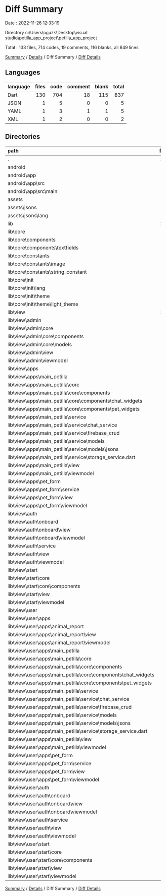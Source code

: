 # Diff Summary

Date : 2022-11-26 12:33:19

Directory c:\\Users\\oguzk\\Desktop\\visual studio\\petilla_app_project\\petilla_app_project

Total : 133 files,  714 codes, 19 comments, 116 blanks, all 849 lines

[Summary](results.md) / [Details](details.md) / Diff Summary / [Diff Details](diff-details.md)

## Languages
| language | files | code | comment | blank | total |
| :--- | ---: | ---: | ---: | ---: | ---: |
| Dart | 130 | 704 | 18 | 115 | 837 |
| JSON | 1 | 5 | 0 | 0 | 5 |
| YAML | 1 | 3 | 1 | 1 | 5 |
| XML | 1 | 2 | 0 | 0 | 2 |

## Directories
| path | files | code | comment | blank | total |
| :--- | ---: | ---: | ---: | ---: | ---: |
| . | 133 | 714 | 19 | 116 | 849 |
| android | 1 | 2 | 0 | 0 | 2 |
| android\\app | 1 | 2 | 0 | 0 | 2 |
| android\\app\\src | 1 | 2 | 0 | 0 | 2 |
| android\\app\\src\\main | 1 | 2 | 0 | 0 | 2 |
| assets | 1 | 5 | 0 | 0 | 5 |
| assets\\jsons | 1 | 5 | 0 | 0 | 5 |
| assets\\jsons\\lang | 1 | 5 | 0 | 0 | 5 |
| lib | 130 | 704 | 18 | 115 | 837 |
| lib\\core | 6 | 15 | 0 | 0 | 15 |
| lib\\core\\components | 1 | 3 | 0 | 0 | 3 |
| lib\\core\\components\\textfields | 1 | 3 | 0 | 0 | 3 |
| lib\\core\\constants | 3 | 6 | 0 | 0 | 6 |
| lib\\core\\constants\\image | 1 | 1 | 0 | 0 | 1 |
| lib\\core\\constants\\string_constant | 2 | 5 | 0 | 0 | 5 |
| lib\\core\\init | 2 | 6 | 0 | 0 | 6 |
| lib\\core\\init\\lang | 1 | 5 | 0 | 0 | 5 |
| lib\\core\\init\\theme | 1 | 1 | 0 | 0 | 1 |
| lib\\core\\init\\theme\\light_theme | 1 | 1 | 0 | 0 | 1 |
| lib\\view | 124 | 689 | 18 | 115 | 822 |
| lib\\view\\admin | 5 | 157 | 7 | 30 | 194 |
| lib\\view\\admin\\core | 2 | 62 | 0 | 6 | 68 |
| lib\\view\\admin\\core\\components | 1 | 40 | 0 | 4 | 44 |
| lib\\view\\admin\\core\\models | 1 | 22 | 0 | 2 | 24 |
| lib\\view\\admin\\view | 1 | 74 | 1 | 12 | 87 |
| lib\\view\\admin\\viewmodel | 2 | 21 | 6 | 12 | 39 |
| lib\\view\\apps | 44 | -3,582 | -76 | -547 | -4,205 |
| lib\\view\\apps\\main_petilla | 36 | -3,121 | -64 | -470 | -3,655 |
| lib\\view\\apps\\main_petilla\\core | 3 | -410 | -3 | -50 | -463 |
| lib\\view\\apps\\main_petilla\\core\\components | 3 | -410 | -3 | -50 | -463 |
| lib\\view\\apps\\main_petilla\\core\\components\\chat_widgets | 1 | -44 | -1 | -6 | -51 |
| lib\\view\\apps\\main_petilla\\core\\components\\pet_widgets | 2 | -366 | -2 | -44 | -412 |
| lib\\view\\apps\\main_petilla\\service | 5 | -192 | -1 | -25 | -218 |
| lib\\view\\apps\\main_petilla\\service\\chat_service | 1 | -67 | 0 | -4 | -71 |
| lib\\view\\apps\\main_petilla\\service\\firebase_crud | 1 | -36 | -1 | -4 | -41 |
| lib\\view\\apps\\main_petilla\\service\\models | 2 | -68 | 0 | -12 | -80 |
| lib\\view\\apps\\main_petilla\\service\\models\\jsons | 1 | -36 | 0 | -10 | -46 |
| lib\\view\\apps\\main_petilla\\service\\storage_service.dart | 1 | -21 | 0 | -5 | -26 |
| lib\\view\\apps\\main_petilla\\view | 12 | -1,908 | -12 | -237 | -2,157 |
| lib\\view\\apps\\main_petilla\\viewmodel | 16 | -611 | -48 | -158 | -817 |
| lib\\view\\apps\\pet_form | 8 | -461 | -12 | -77 | -550 |
| lib\\view\\apps\\pet_form\\service | 1 | -17 | 0 | -2 | -19 |
| lib\\view\\apps\\pet_form\\view | 2 | -322 | -1 | -41 | -364 |
| lib\\view\\apps\\pet_form\\viewmodel | 4 | -113 | -11 | -31 | -155 |
| lib\\view\\auth | 10 | -619 | -8 | -89 | -716 |
| lib\\view\\auth\\onboard | 5 | -271 | -6 | -42 | -319 |
| lib\\view\\auth\\onboard\\view | 4 | -257 | -6 | -40 | -303 |
| lib\\view\\auth\\onboard\\viewmodel | 1 | -14 | 0 | -2 | -16 |
| lib\\view\\auth\\service | 1 | -40 | 0 | -6 | -46 |
| lib\\view\\auth\\view | 2 | -263 | -2 | -37 | -302 |
| lib\\view\\auth\\viewmodel | 2 | -45 | 0 | -4 | -49 |
| lib\\view\\start | 3 | -181 | 0 | -24 | -205 |
| lib\\view\\start\\core | 1 | -60 | 0 | -7 | -67 |
| lib\\view\\start\\core\\components | 1 | -60 | 0 | -7 | -67 |
| lib\\view\\start\\view | 1 | -121 | 0 | -15 | -136 |
| lib\\view\\start\\viewmodel | 1 | 0 | 0 | -2 | -2 |
| lib\\view\\user | 62 | 4,914 | 95 | 745 | 5,754 |
| lib\\view\\user\\apps | 48 | 4,038 | 80 | 616 | 4,734 |
| lib\\view\\user\\apps\\animal_report | 4 | 457 | 6 | 69 | 532 |
| lib\\view\\user\\apps\\animal_report\\view | 2 | 293 | 0 | 32 | 325 |
| lib\\view\\user\\apps\\animal_report\\viewmodel | 2 | 164 | 6 | 37 | 207 |
| lib\\view\\user\\apps\\main_petilla | 36 | 3,120 | 62 | 470 | 3,652 |
| lib\\view\\user\\apps\\main_petilla\\core | 3 | 409 | 3 | 50 | 462 |
| lib\\view\\user\\apps\\main_petilla\\core\\components | 3 | 409 | 3 | 50 | 462 |
| lib\\view\\user\\apps\\main_petilla\\core\\components\\chat_widgets | 1 | 44 | 1 | 6 | 51 |
| lib\\view\\user\\apps\\main_petilla\\core\\components\\pet_widgets | 2 | 365 | 2 | 44 | 411 |
| lib\\view\\user\\apps\\main_petilla\\service | 5 | 191 | 1 | 25 | 217 |
| lib\\view\\user\\apps\\main_petilla\\service\\chat_service | 1 | 67 | 0 | 4 | 71 |
| lib\\view\\user\\apps\\main_petilla\\service\\firebase_crud | 1 | 36 | 1 | 4 | 41 |
| lib\\view\\user\\apps\\main_petilla\\service\\models | 2 | 68 | 0 | 12 | 80 |
| lib\\view\\user\\apps\\main_petilla\\service\\models\\jsons | 1 | 36 | 0 | 10 | 46 |
| lib\\view\\user\\apps\\main_petilla\\service\\storage_service.dart | 1 | 20 | 0 | 5 | 25 |
| lib\\view\\user\\apps\\main_petilla\\view | 12 | 1,908 | 10 | 237 | 2,155 |
| lib\\view\\user\\apps\\main_petilla\\viewmodel | 16 | 612 | 48 | 158 | 818 |
| lib\\view\\user\\apps\\pet_form | 8 | 461 | 12 | 77 | 550 |
| lib\\view\\user\\apps\\pet_form\\service | 1 | 17 | 0 | 2 | 19 |
| lib\\view\\user\\apps\\pet_form\\view | 2 | 322 | 1 | 41 | 364 |
| lib\\view\\user\\apps\\pet_form\\viewmodel | 4 | 113 | 11 | 31 | 155 |
| lib\\view\\user\\auth | 10 | 649 | 8 | 91 | 748 |
| lib\\view\\user\\auth\\onboard | 5 | 271 | 6 | 42 | 319 |
| lib\\view\\user\\auth\\onboard\\view | 4 | 257 | 6 | 40 | 303 |
| lib\\view\\user\\auth\\onboard\\viewmodel | 1 | 14 | 0 | 2 | 16 |
| lib\\view\\user\\auth\\service | 1 | 40 | 0 | 6 | 46 |
| lib\\view\\user\\auth\\view | 2 | 293 | 2 | 39 | 334 |
| lib\\view\\user\\auth\\viewmodel | 2 | 45 | 0 | 4 | 49 |
| lib\\view\\user\\start | 4 | 227 | 7 | 38 | 272 |
| lib\\view\\user\\start\\core | 1 | 60 | 0 | 7 | 67 |
| lib\\view\\user\\start\\core\\components | 1 | 60 | 0 | 7 | 67 |
| lib\\view\\user\\start\\view | 1 | 129 | 1 | 17 | 147 |
| lib\\view\\user\\start\\viewmodel | 2 | 38 | 6 | 14 | 58 |

[Summary](results.md) / [Details](details.md) / Diff Summary / [Diff Details](diff-details.md)